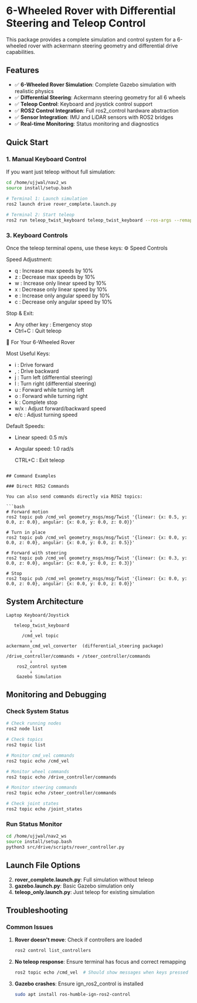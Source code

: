 # 6-Wheeled Rover with Differential Steering and Teleop Control

This package provides a complete simulation and control system for a 6-wheeled rover with ackermann steering geometry and differential drive capabilities.

## Features

- ✅ **6-Wheeled Rover Simulation**: Complete Gazebo simulation with realistic physics
- ✅ **Differential Steering**: Ackermann steering geometry for all 6 wheels
- ✅ **Teleop Control**: Keyboard and joystick control support  
- ✅ **ROS2 Control Integration**: Full ros2_control hardware abstraction
- ✅ **Sensor Integration**: IMU and LiDAR sensors with ROS2 bridges
- ✅ **Real-time Monitoring**: Status monitoring and diagnostics

## Quick Start


### 1. Manual Keyboard Control

If you want just teleop without full simulation:

```bash
cd /home/ujjwal/nav2_ws
source install/setup.bash

# Terminal 1: Launch simulation
ros2 launch drive rover_complete.launch.py

# Terminal 2: Start teleop
ros2 run teleop_twist_keyboard teleop_twist_keyboard --ros-args --remap cmd_vel:=/cmd_vel
```

### 3. Keyboard Controls

Once the teleop terminal opens, use these keys:
⚙️ Speed Controls

Speed Adjustment:
- q : Increase max speeds by 10%
- z : Decrease max speeds by 10%
- w : Increase only linear speed by 10%
- x : Decrease only linear speed by 10%
- e : Increase only angular speed by 10%
- c : Decrease only angular speed by 10%

Stop & Exit:
- Any other key : Emergency stop
- Ctrl+C : Quit teleop

🚗 For Your 6-Wheeled Rover

Most Useful Keys:
- i : Drive forward
- , : Drive backward
- j : Turn left (differential steering)
- l : Turn right (differential steering)  
- u : Forward while turning left
- o : Forward while turning right
- k : Complete stop
- w/x : Adjust forward/backward speed
- e/c : Adjust turning speed

Default Speeds:
- Linear speed: 0.5 m/s
- Angular speed: 1.0 rad/s


   CTRL+C : Exit teleop
```

## Command Examples

### Direct ROS2 Commands

You can also send commands directly via ROS2 topics:

```bash
# Forward motion
ros2 topic pub /cmd_vel geometry_msgs/msg/Twist '{linear: {x: 0.5, y: 0.0, z: 0.0}, angular: {x: 0.0, y: 0.0, z: 0.0}}'

# Turn in place
ros2 topic pub /cmd_vel geometry_msgs/msg/Twist '{linear: {x: 0.0, y: 0.0, z: 0.0}, angular: {x: 0.0, y: 0.0, z: 0.5}}'

# Forward with steering
ros2 topic pub /cmd_vel geometry_msgs/msg/Twist '{linear: {x: 0.3, y: 0.0, z: 0.0}, angular: {x: 0.0, y: 0.0, z: 0.3}}'

# Stop
ros2 topic pub /cmd_vel geometry_msgs/msg/Twist '{linear: {x: 0.0, y: 0.0, z: 0.0}, angular: {x: 0.0, y: 0.0, z: 0.0}}'
```

## System Architecture

```
Laptop Keyboard/Joystick
         ↓
   teleop_twist_keyboard
         ↓
      /cmd_vel topic
         ↓
ackermann_cmd_vel_converter  (differential_steering package)
         ↓
/drive_controller/commands + /steer_controller/commands
         ↓
    ros2_control system
         ↓
    Gazebo Simulation
```

## Monitoring and Debugging

### Check System Status

```bash
# Check running nodes
ros2 node list

# Check topics
ros2 topic list

# Monitor cmd_vel commands
ros2 topic echo /cmd_vel

# Monitor wheel commands
ros2 topic echo /drive_controller/commands

# Monitor steering commands  
ros2 topic echo /steer_controller/commands

# Check joint states
ros2 topic echo /joint_states
```

### Run Status Monitor

```bash
cd /home/ujjwal/nav2_ws
source install/setup.bash
python3 src/drive/scripts/rover_controller.py
```



## Launch File Options


2. **rover_complete.launch.py**: Full simulation without teleop
3. **gazebo.launch.py**: Basic Gazebo simulation only
4. **teleop_only.launch.py**: Just teleop for existing simulation

## Troubleshooting

### Common Issues

1. **Rover doesn't move**: Check if controllers are loaded
   ```bash
   ros2 control list_controllers
   ```

2. **No teleop response**: Ensure terminal has focus and correct remapping
   ```bash
   ros2 topic echo /cmd_vel  # Should show messages when keys pressed
   ```

3. **Gazebo crashes**: Ensure ign_ros2_control is installed
   ```bash
   sudo apt install ros-humble-ign-ros2-control
   ```


